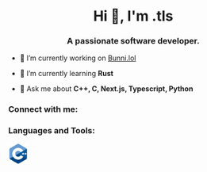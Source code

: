 <h1 align="center">Hi 👋, I'm .tls</h1>
<h3 align="center">A passionate software developer.</h3>

- 🔭 I’m currently working on [Bunni.lol](https://bunni.lol)

- 🌱 I’m currently learning **Rust**

- 💬 Ask me about **C++, C, Next.js, Typescript, Python**

<h3 align="left">Connect with me:</h3>
<p align="left">
</p>

<h3 align="left">Languages and Tools:</h3>
<p align="left"> <a href="https://www.w3schools.com/cpp/" target="_blank" rel="noreferrer"> <img src="https://raw.githubusercontent.com/devicons/devicon/master/icons/cplusplus/cplusplus-original.svg" alt="cplusplus" width="40" height="40"/> </a>
